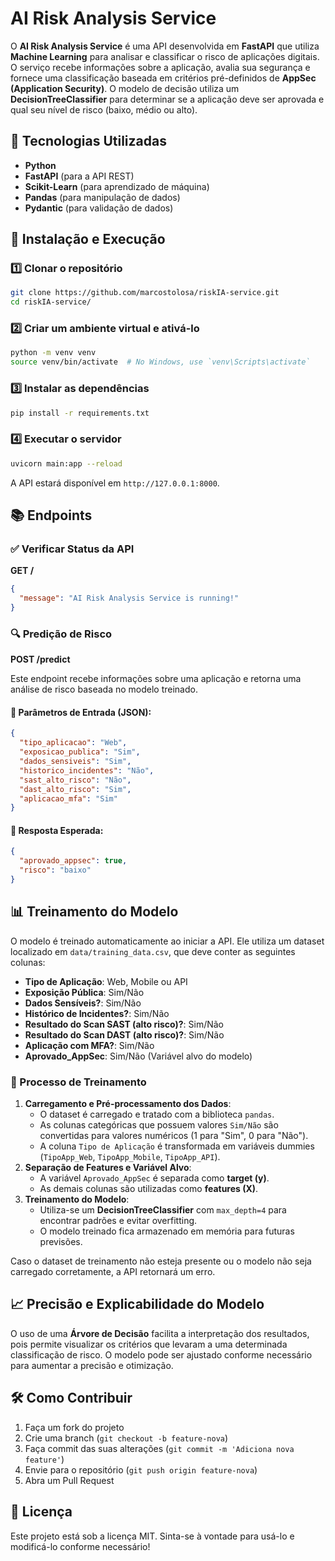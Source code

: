 # AI Risk Analysis Service

O **AI Risk Analysis Service** é uma API desenvolvida em **FastAPI** que utiliza **Machine Learning** para analisar e classificar o risco de aplicações digitais. O serviço recebe informações sobre a aplicação, avalia sua segurança e fornece uma classificação baseada em critérios pré-definidos de **AppSec (Application Security)**. O modelo de decisão utiliza um **DecisionTreeClassifier** para determinar se a aplicação deve ser aprovada e qual seu nível de risco (baixo, médio ou alto).

## 📌 Tecnologias Utilizadas
- **Python**
- **FastAPI** (para a API REST)
- **Scikit-Learn** (para aprendizado de máquina)
- **Pandas** (para manipulação de dados)
- **Pydantic** (para validação de dados)

## 🚀 Instalação e Execução

### 1️⃣ Clonar o repositório
```bash
git clone https://github.com/marcostolosa/riskIA-service.git
cd riskIA-service/
```

### 2️⃣ Criar um ambiente virtual e ativá-lo
```bash
python -m venv venv
source venv/bin/activate  # No Windows, use `venv\Scripts\activate`
```

### 3️⃣ Instalar as dependências
```bash
pip install -r requirements.txt
```

### 4️⃣ Executar o servidor
```bash
uvicorn main:app --reload
```

A API estará disponível em `http://127.0.0.1:8000`.

## 📚 Endpoints

### ✅ Verificar Status da API
**GET /**
```json
{
  "message": "AI Risk Analysis Service is running!"
}
```

### 🔍 Predição de Risco
**POST /predict**

Este endpoint recebe informações sobre uma aplicação e retorna uma análise de risco baseada no modelo treinado.

#### 🔹 Parâmetros de Entrada (JSON):
```json
{
  "tipo_aplicacao": "Web",
  "exposicao_publica": "Sim",
  "dados_sensiveis": "Sim",
  "historico_incidentes": "Não",
  "sast_alto_risco": "Não",
  "dast_alto_risco": "Sim",
  "aplicacao_mfa": "Sim"
}
```

#### 🔹 Resposta Esperada:
```json
{
  "aprovado_appsec": true,
  "risco": "baixo"
}
```

## 📊 Treinamento do Modelo
O modelo é treinado automaticamente ao iniciar a API. Ele utiliza um dataset localizado em `data/training_data.csv`, que deve conter as seguintes colunas:

- **Tipo de Aplicação**: Web, Mobile ou API
- **Exposição Pública**: Sim/Não
- **Dados Sensíveis?**: Sim/Não
- **Histórico de Incidentes?**: Sim/Não
- **Resultado do Scan SAST (alto risco)?**: Sim/Não
- **Resultado do Scan DAST (alto risco)?**: Sim/Não
- **Aplicação com MFA?**: Sim/Não
- **Aprovado_AppSec**: Sim/Não (Variável alvo do modelo)

### 🔹 Processo de Treinamento
1. **Carregamento e Pré-processamento dos Dados**:
   - O dataset é carregado e tratado com a biblioteca `pandas`.
   - As colunas categóricas que possuem valores `Sim/Não` são convertidas para valores numéricos (1 para "Sim", 0 para "Não").
   - A coluna `Tipo de Aplicação` é transformada em variáveis dummies (`TipoApp_Web`, `TipoApp_Mobile`, `TipoApp_API`).
2. **Separação de Features e Variável Alvo**:
   - A variável `Aprovado_AppSec` é separada como **target (y)**.
   - As demais colunas são utilizadas como **features (X)**.
3. **Treinamento do Modelo**:
   - Utiliza-se um **DecisionTreeClassifier** com `max_depth=4` para encontrar padrões e evitar overfitting.
   - O modelo treinado fica armazenado em memória para futuras previsões.

Caso o dataset de treinamento não esteja presente ou o modelo não seja carregado corretamente, a API retornará um erro.

## 📈 Precisão e Explicabilidade do Modelo
O uso de uma **Árvore de Decisão** facilita a interpretação dos resultados, pois permite visualizar os critérios que levaram a uma determinada classificação de risco. O modelo pode ser ajustado conforme necessário para aumentar a precisão e otimização.

## 🛠 Como Contribuir
1. Faça um fork do projeto
2. Crie uma branch (`git checkout -b feature-nova`)
3. Faça commit das suas alterações (`git commit -m 'Adiciona nova feature'`)
4. Envie para o repositório (`git push origin feature-nova`)
5. Abra um Pull Request

## 📄 Licença
Este projeto está sob a licença MIT. Sinta-se à vontade para usá-lo e modificá-lo conforme necessário!

